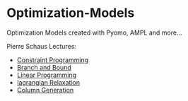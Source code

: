 # Optimization-Models
Optimization Models created with Pyomo, AMPL and more...



Pierre Schaus Lectures:
* [Constraint Programming](https://www.youtube.com/playlist?list=PLq6RpCDkJMyoH9ujmz6TBoAwT5Ax8RwqE)
* [Branch and Bound](https://www.youtube.com/playlist?list=PLq6RpCDkJMyoMPDl66rUcQlkMHSGWENib)
* [Linear Programming](https://www.youtube.com/playlist?list=PLq6RpCDkJMyoSSeucDx7FyUpMDjhc-Kyf)
* [lagrangian Relaxation](https://www.youtube.com/playlist?list=PLq6RpCDkJMyqeA5zIrSCy8tqWrJsWSZEf)
* [Column Generation](https://www.youtube.com/playlist?list=PLq6RpCDkJMyobHEz18UKAi0KdNq0b7CGr)


